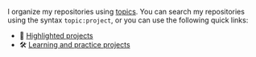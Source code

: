 I organize my repositories using [topics](https://github.com/topics). You can search my repositories using the syntax `topic:project`, or you can use the following quick links:

- 🚀 [Highlighted projects](https://github.com/moaqz?tab=repositories&q=topic:project)
- 🛠️ [Learning and practice projects](https://github.com/moaqz?tab=repositories&q=topic:learning)
